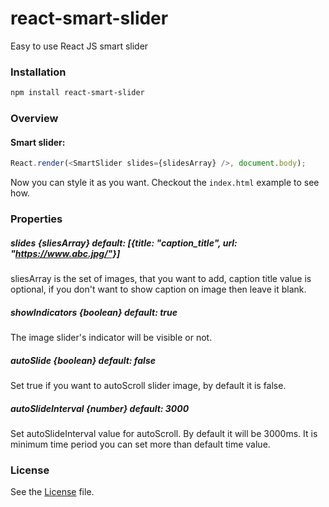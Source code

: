# react-smart-slider
Easy to use React JS smart slider

### Installation

```sh
npm install react-smart-slider
```

### Overview

#### Smart slider:

```javascript
React.render(<SmartSlider slides={slidesArray} />, document.body);
```

Now you can style it as you want. Checkout the `index.html` example to see how.

### Properties

##### slides {sliesArray} default: [{title: "caption_title", url: "https://www.abc.jpg/"}]

sliesArray is the set of images, that you want to add, caption title value is optional, if you don't want to show caption on image then leave it blank.

##### showIndicators {boolean} default: true

The image slider's indicator will be visible or not.

##### autoSlide {boolean} default: false

Set true if you want to autoScroll slider image, by default it is false.

##### autoSlideInterval {number} default: 3000

Set autoSlideInterval value for autoScroll. By default it will be 3000ms. It is minimum time period you can set more than default time value.


### License

See the [License](LICENSE) file.